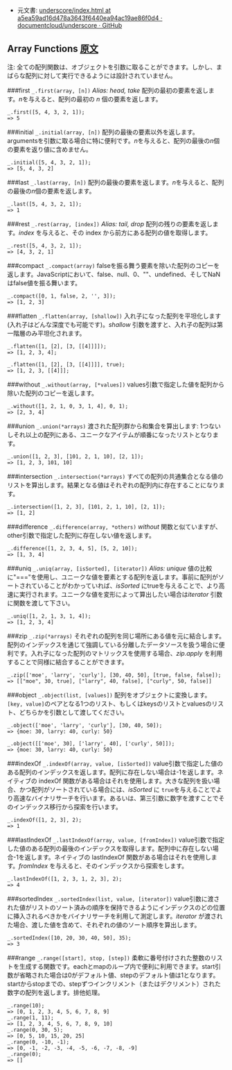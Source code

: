 +  元文書: [underscore/index.html at a5ea59ad16d478a3643f6440ea94ac19ae86f0d4 · documentcloud/underscore · GitHub](https://github.com/documentcloud/underscore/blob/a5ea59ad16d478a3643f6440ea94ac19ae86f0d4/index.html "underscore/index.html at a5ea59ad16d478a3643f6440ea94ac19ae86f0d4 · documentcloud/underscore · GitHub")

## Array Functions [原文](http://underscorejs.org/#arrays)

注: 全ての配列関数は、オブジェクトを引数に取ることができます。しかし、まばらな配列に対して実行できるようには設計されていません。  

###first `_.first(array, [n])` _Alias: head, take_ 
配列の最初の要素を返します。*n*を与えると、配列の最初の *n* 個の要素を返します。  

    _.first([5, 4, 3, 2, 1]);
    => 5

###initial `_.initial(array, [n])` 
配列の最後の要素以外を返します。argumentsを引数に取る場合に特に便利です。*n*を与えると、配列の最後の*n*個の要素を返り値に含めません。  

    _.initial([5, 4, 3, 2, 1]);
    => [5, 4, 3, 2]

###last `_.last(array, [n])` 
配列の最後の要素を返します。*n*を与えると、配列の最後の*n*個の要素を返します。  

    _.last([5, 4, 3, 2, 1]);
    => 1

###rest `_.rest(array, [index])` _Alias: tail, drop_ 
配列の残りの要素を返します。*index* を与えると、その index から前方にある配列の値を取得します。  

    _.rest([5, 4, 3, 2, 1]);
    => [4, 3, 2, 1]

###compact `_.compact(array)` 
falseを振る舞う要素を除いた配列のコピーを返します。JavaScriptにおいて、false、null、0、""、undefined、そしてNaNはfalse値を振る舞います。  

    _.compact([0, 1, false, 2, '', 3]);
    => [1, 2, 3]

###flatten `_.flatten(array, [shallow])` 
入れ子になった配列を平坦化します(入れ子はどんな深度でも可能です)。*shallow* 引数を渡すと、入れ子の配列は第一階層のみ平坦化されます。  

    _.flatten([1, [2], [3, [[4]]]]);
    => [1, 2, 3, 4];
    
    _.flatten([1, [2], [3, [[4]]]], true);
    => [1, 2, 3, [[4]]];

###without `_.without(array, [*values])` 
values引数で指定した値を配列から除いた配列のコピーを返します。  

    _.without([1, 2, 1, 0, 3, 1, 4], 0, 1);
    => [2, 3, 4]

###union `_.union(*arrays)` 
渡された配列群から和集合を算出します: 1つないしそれ以上の配列にある、ユニークなアイテムが順番になったリストとなります。  

    _.union([1, 2, 3], [101, 2, 1, 10], [2, 1]);
    => [1, 2, 3, 101, 10]

###intersection `_.intersection(*arrays)` 
すべての配列の共通集合となる値のリストを算出します。結果となる値はそれぞれの配列内に存在することになります。  

    _.intersection([1, 2, 3], [101, 2, 1, 10], [2, 1]);
    => [1, 2]

###difference `_.difference(array, *others)` 
_without_ 関数と似ていますが、other引数で指定した配列に存在しない値を返します。  

    _.difference([1, 2, 3, 4, 5], [5, 2, 10]);
    => [1, 3, 4]

###uniq `_.uniq(array, [isSorted], [iterator])` _Alias: unique_ 
値の比較に"==="を使用し、ユニークな値を要素とする配列を返します。事前に配列がソートされていることがわかっていれば、*isSorted* にtrueを与えることで、より高速に実行されます。ユニークな値を変形によって算出したい場合は*iterator* 引数に関数を渡して下さい。

    _.uniq([1, 2, 1, 3, 1, 4]);
    => [1, 2, 3, 4]

###zip `_.zip(*arrays)` 
それぞれの配列を同じ場所にある値を元に結合します。配列のインデックスを通じて強調している分離したデータソースを扱う場合に便利です。入れ子になった配列のマトリックスを使用する場合、*zip.apply* を利用することで同様に結合することができます。

    _.zip(['moe', 'larry', 'curly'], [30, 40, 50], [true, false, false]);
    => [["moe", 30, true], ["larry", 40, false], ["curly", 50, false]]

###object `_.object(list, [values])` 
配列をオブジェクトに変換します。`[key, value]`のペアとなる1つのリスト、もしくはkeysのリストとvaluesのリスト、どちらかを引数として渡してください。  

    _.object(['moe', 'larry', 'curly'], [30, 40, 50]);
    => {moe: 30, larry: 40, curly: 50}
    
    _.object([['moe', 30], ['larry', 40], ['curly', 50]]);
    => {moe: 30, larry: 40, curly: 50}

###indexOf `_.indexOf(array, value, [isSorted])` 
value引数で指定した値のある配列のインデックスを返します。配列に存在しない場合は-1を返します。ネイティブの indexOf 関数がある場合はそれを使用します。大きな配列を扱い場合、かつ配列がソートされている場合には、*isSorted* に `true`を与えることでより高速なバイナリサーチを行います。あるいは、第三引数に数字を渡すことでそのインデックス移行から探索を行います。

    _.indexOf([1, 2, 3], 2);
    => 1

###lastIndexOf `_.lastIndexOf(array, value, [fromIndex])` 
value引数で指定した値のある配列の最後のインデックスを取得します。配列中に存在しない場合-1を返します。ネイティブの lastIndexOf 関数がある場合はそれを使用します。*fromIndex* を与えると、そのインデックスから探索をします。  

    _.lastIndexOf([1, 2, 3, 1, 2, 3], 2);
    => 4

###sortedIndex `_.sortedIndex(list, value, [iterator])` 
value引数に渡された値がリストのソート済みの順序を保持できるようにインデックスのどの位置に挿入されるべきかをバイナリサーチを利用して測定します。*iterator* が渡された場合、渡した値を含めて、それぞれの値のソート順序を算出します。  

    _.sortedIndex([10, 20, 30, 40, 50], 35);
    => 3

###range `_.range([start], stop, [step])` 
柔軟に番号付けされた整数のリストを生成する関数です。eachとmapのループ内で便利に利用できます。start引数が省略された場合は0がデフォルト値、stepのデフォルト値は1となります。startからstopまでの、stepずつインクリメント（またはデクリメント）された数字の配列を返します。排他処理。  

    _.range(10);
    => [0, 1, 2, 3, 4, 5, 6, 7, 8, 9]
    _.range(1, 11);
    => [1, 2, 3, 4, 5, 6, 7, 8, 9, 10]
    _.range(0, 30, 5);
    => [0, 5, 10, 15, 20, 25]
    _.range(0, -10, -1);
    => [0, -1, -2, -3, -4, -5, -6, -7, -8, -9]
    _.range(0);
    => []